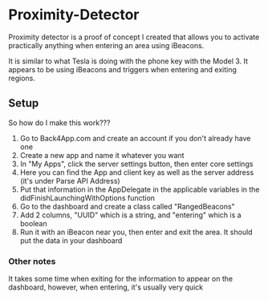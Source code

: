 # Proximity-Detector
Proximity detector is a proof of concept I created that allows you to activate practically anything when entering an area using iBeacons.

It is similar to what Tesla is doing with the phone key with the Model 3. It appears to be using iBeacons and triggers when entering and exiting regions.

## Setup
So how do I make this work???

1. Go to Back4App.com and create an account if you don't already have one
2. Create a new app and name it whatever you want
3. In "My Apps", click the server settings button, then enter core settings
4. Here you can find the App and client key as well as the server address (it's under Parse API Address)
5. Put that information in the AppDelegate in the applicable variables in the didFinishLaunchingWithOptions function
6. Go to the dashboard and create a class called "RangedBeacons"
7. Add 2 columns, "UUID" which is a string, and "entering" which is a boolean
8. Run it with an iBeacon near you, then enter and exit the area. It should put the data in your dashboard


### Other notes
It takes some time when exiting for the information to appear on the dashboard, however, when entering, it's usually very quick
